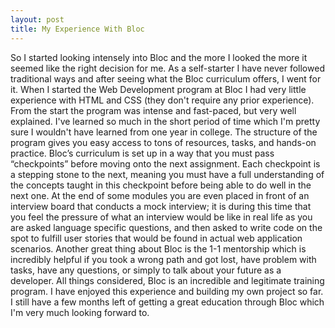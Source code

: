 ```yaml
---
layout: post
title: My Experience With Bloc
---
```


So I started looking intensely into Bloc and the more I looked the more it seemed like the right decision for me. As a self-starter I have never followed traditional ways and after seeing what the Bloc curriculum offers, I went for it. When I started the Web Development program at Bloc I had very little experience with HTML and CSS (they don't require any prior experience). From the start the program was intense and fast-paced, but very well explained. I've learned so much in the short period of time which I'm pretty sure I wouldn't have learned from one year in college. The structure of the program gives you easy access to tons of resources, tasks, and hands-on practice. Bloc’s curriculum is set up in a way that you must pass “checkpoints” before moving onto the next assignment. Each checkpoint is a stepping stone to the next, meaning you must have a full understanding of the concepts taught in this checkpoint before being able to do well in the next one. At the end of some modules you are even placed in front of an interview board that conducts a mock interview; it is during this time that you feel the pressure of what an interview would be like in real life as you are asked language specific questions, and then asked to write code on the spot to fulfill user stories that would be found in actual web application scenarios. Another great thing about Bloc is the 1-1 mentorship which is incredibly helpful if you took a wrong path and got lost, have problem with tasks, have any questions, or simply to talk about your future as a developer. All things considered, Bloc is an incredible and legitimate training program. I have enjoyed this experience and building my own project so far. I still have a few months left of getting a great education through Bloc which I'm very much looking forward to.
